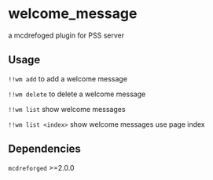 # welcome_message
a mcdrefoged plugin for PSS server

## Usage

`!!wm add` to add a welcome message

`!!wm delete` to delete a welcome message

`!!wm list` show welcome messages

`!!wm list <index>` show welcome messages use page index

## Dependencies

`mcdreforged` >=2.0.0
